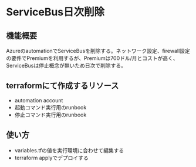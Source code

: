 # ServiceBus日次削除

## 機能概要
AzureのautomationでServiceBusを削除する。ネットワーク設定、firewall設定の要件でPremiumを利用するが、Premiumは700ドル/月とコストが高く、ServiceBusは停止概念が無いため日次で削除する。

## terraformにて作成するリソース
* automation account
* 起動コマンド実行用のrunbook
* 停止コマンド実行用のrunbook

## 使い方
* variables.tfの値を実行環境に合わせて編集する
* terraform applyでデプロイする

